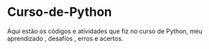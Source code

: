 # Curso-de-Python
Aqui estão os códigos e atividades que fiz no curso de Python, meu aprendizado , desafios , erros e acertos.

